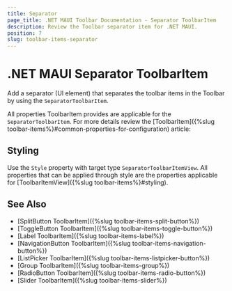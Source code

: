 ```yaml
---
title: Separator
page_title: .NET MAUI Toolbar Documentation - Separator ToolbarItem
description: Review the Toolbar separator item for .NET MAUI.
position: 7
slug: toolbar-items-separator
---
```


# .NET MAUI Separator ToolbarItem

Add a separator (UI element) that separates the toolbar items in the Toolbar by using the `SeparatorToolbarItem`.

All properties ToolbarItem provides are applicable for the `SeparatorToolbarItem`. For more details review the [ToolbarItem]({%slug toolbar-items%}#common-properties-for-configuration) article: 

## Styling

Use the `Style` property with target type `SeparatorToolbarItemView`. All properties that can be applied through style are the properties applicable for [ToolbarItemView]({%slug toolbar-items%}#styling).

## See Also

- [SplitButton ToolbarItem]({%slug toolbar-items-split-button%})
- [ToggleButton ToolbarItem]({%slug toolbar-items-toggle-button%})
- [Label ToolbarItem]({%slug toolbar-items-label%})
- [NavigationButton ToolbarItem]({%slug toolbar-items-navigation-button%})
- [ListPicker ToolbarItem]({%slug toolbar-items-listpicker-button%})
- [Group ToolbarItem]({%slug toolbar-items-group%})
- [RadioButton ToolbarItem]({%slug toolbar-items-radio-button%})
- [Slider ToolbarItem]({%slug toolbar-items-slider%})